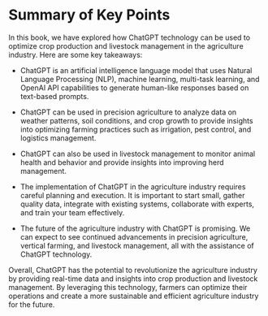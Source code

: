 Summary of Key Points
=================================

In this book, we have explored how ChatGPT technology can be used to optimize crop production and livestock management in the agriculture industry. Here are some key takeaways:

* ChatGPT is an artificial intelligence language model that uses Natural Language Processing (NLP), machine learning, multi-task learning, and OpenAI API capabilities to generate human-like responses based on text-based prompts.

* ChatGPT can be used in precision agriculture to analyze data on weather patterns, soil conditions, and crop growth to provide insights into optimizing farming practices such as irrigation, pest control, and logistics management.

* ChatGPT can also be used in livestock management to monitor animal health and behavior and provide insights into improving herd management.

* The implementation of ChatGPT in the agriculture industry requires careful planning and execution. It is important to start small, gather quality data, integrate with existing systems, collaborate with experts, and train your team effectively.

* The future of the agriculture industry with ChatGPT is promising. We can expect to see continued advancements in precision agriculture, vertical farming, and livestock management, all with the assistance of ChatGPT technology.

Overall, ChatGPT has the potential to revolutionize the agriculture industry by providing real-time data and insights into crop production and livestock management. By leveraging this technology, farmers can optimize their operations and create a more sustainable and efficient agriculture industry for the future.
